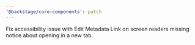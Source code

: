 ```yaml
---
'@backstage/core-components': patch
---
```


Fix accessibility issue with Edit Metadata Link on screen readers missing notice about opening in a new tab.
